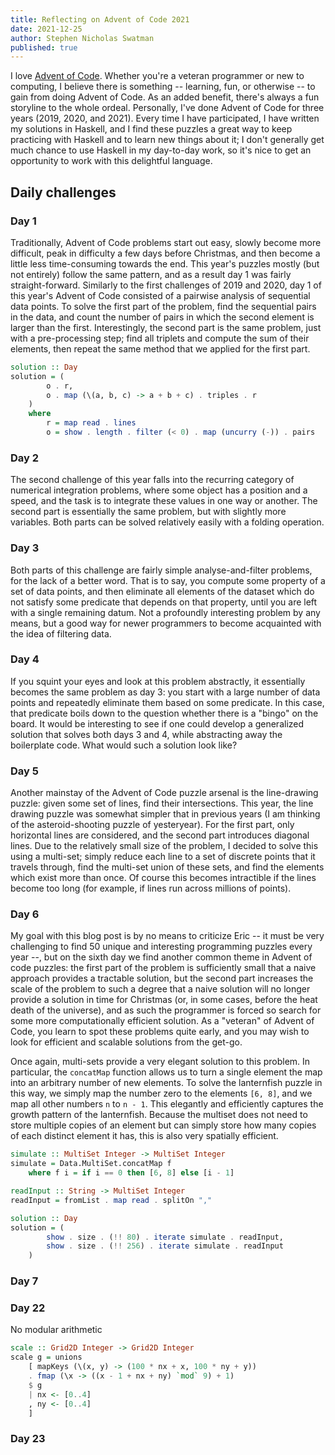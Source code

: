 ```yaml
---
title: Reflecting on Advent of Code 2021
date: 2021-12-25
author: Stephen Nicholas Swatman
published: true
---
```


I love [Advent of Code](https://adventofcode.com/). Whether you're a veteran
programmer or new to computing, I believe there is something -- learning, fun,
or otherwise -- to gain from doing Advent of Code. As an added benefit, there's
always a fun storyline to the whole ordeal. Personally, I've done Advent of
Code for three years (2019, 2020, and 2021). Every time I have participated, I
have written my solutions in Haskell, and I find these puzzles a great way to
keep practicing with Haskell and to learn new things about it; I don't
generally get much chance to use Haskell in my day-to-day work, so it's nice to
get an opportunity to work with this delightful language.

## Daily challenges

### Day 1

Traditionally, Advent of Code problems start out easy, slowly become more
difficult, peak in difficulty a few days before Christmas, and then become a
little less time-consuming towards the end. This year's puzzles mostly (but not
entirely) follow the same pattern, and as a result day 1 was fairly
straight-forward. Similarly to the first challenges of 2019 and 2020, day 1 of
this year's Advent of Code consisted of a pairwise analysis of sequential data
points. To solve the first part of the problem, find the sequential pairs in
the data, and count the number of pairs in which the second element is larger
than the first. Interestingly, the second part is the same problem, just with a
pre-processing step; find all triplets and compute the sum of their elements,
then repeat the same method that we applied for the first part.

```haskell
solution :: Day
solution = (
        o . r,
        o . map (\(a, b, c) -> a + b + c) . triples . r
    )
    where
        r = map read . lines
        o = show . length . filter (< 0) . map (uncurry (-)) . pairs
```

### Day 2

The second challenge of this year falls into the recurring category of
numerical integration problems, where some object has a position and a speed,
and the task is to integrate these values in one way or another. The second
part is essentially the same problem, but with slightly more variables. Both
parts can be solved relatively easily with a folding operation.

### Day 3

Both parts of this challenge are fairly simple analyse-and-filter problems, for
the lack of a better word. That is to say, you compute some property of a set
of data points, and then eliminate all elements of the dataset which do not
satisfy some predicate that depends on that property, until you are left with a
single remaining datum. Not a profoundly interesting problem by any means, but
a good way for newer programmers to become acquainted with the idea of
filtering data.

### Day 4

If you squint your eyes and look at this problem abstractly, it essentially
becomes the same problem as day 3: you start with a large number of data points
and repeatedly eliminate them based on some predicate. In this case, that
predicate boils down to the question whether there is a "bingo" on the board.
It would be interesting to see if one could develop a generalized solution that
solves both days 3 and 4, while abstracting away the boilerplate code. What
would such a solution look like?

### Day 5

Another mainstay of the Advent of Code puzzle arsenal is the line-drawing
puzzle: given some set of lines, find their intersections. This year, the line
drawing puzzle was somewhat simpler that in previous years (I am thinking of
the asteroid-shooting puzzle of yesteryear). For the first part, only
horizontal lines are considered, and the second part introduces diagonal lines.
Due to the relatively small size of the problem, I decided to solve this using
a multi-set; simply reduce each line to a set of discrete points that it
travels through, find the multi-set union of these sets, and find the elements
which exist more than once. Of course this becomes intractible if the lines
become too long (for example, if lines run across millions of points).

### Day 6

My goal with this blog post is by no means to criticize Eric -- it must be very
challenging to find 50 unique and interesting programming puzzles every year
--, but on the sixth day we find another common theme in Advent of code
puzzles: the first part of the problem is sufficiently small that a naive
approach provides a tractable solution, but the second part increases the scale
of the problem to such a degree that a naive solution will no longer provide a
solution in time for Christmas (or, in some cases, before the heat death of the
universe), and as such the programmer is forced so search for some more
computationally efficient solution. As a "veteran" of Advent of Code, you learn
to spot these problems quite early, and you may wish to look for efficient and
scalable solutions from the get-go.

Once again, multi-sets provide a very elegant solution to this problem. In
particular, the `concatMap` function allows us to turn a single element the map
into an arbitrary number of new elements. To solve the lanternfish puzzle in
this way, we simply map the number zero to the elements `[6, 8]`, and we map
all other numbers `n` to `n - 1`. This elegantly and efficiently captures the
growth pattern of the lanternfish. Because the multiset does not need to store
multiple copies of an element but can simply store how many copies of each
distinct element it has, this is also very spatially efficient.

```haskell
simulate :: MultiSet Integer -> MultiSet Integer
simulate = Data.MultiSet.concatMap f
    where f i = if i == 0 then [6, 8] else [i - 1]

readInput :: String -> MultiSet Integer
readInput = fromList . map read . splitOn ","

solution :: Day
solution = (
        show . size . (!! 80) . iterate simulate . readInput,
        show . size . (!! 256) . iterate simulate . readInput
    )
```

### Day 7

### Day 22

No modular arithmetic

```haskell
scale :: Grid2D Integer -> Grid2D Integer
scale g = unions
    [ mapKeys (\(x, y) -> (100 * nx + x, 100 * ny + y))
    . fmap (\x -> ((x - 1 + nx + ny) `mod` 9) + 1)
    $ g
    | nx <- [0..4]
    , ny <- [0..4]
    ]
```

### Day 23
